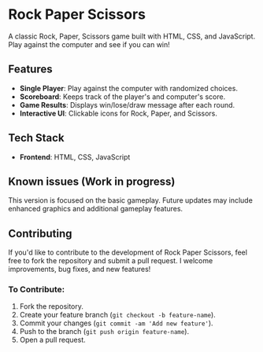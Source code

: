 # Rock Paper Scissors

A classic Rock, Paper, Scissors game built with HTML, CSS, and JavaScript. Play against the computer and see if you can win!

## Features
- **Single Player**: Play against the computer with randomized choices.
- **Scoreboard**: Keeps track of the player's and computer's score.
- **Game Results**: Displays win/lose/draw message after each round.
- **Interactive UI**: Clickable icons for Rock, Paper, and Scissors.

## Tech Stack
- **Frontend**: HTML, CSS, JavaScript

## Known issues (Work in progress)
This version is focused on the basic gameplay. Future updates may include enhanced graphics and additional gameplay features.

## Contributing
If you'd like to contribute to the development of Rock Paper Scissors, feel free to fork the repository and submit a pull request. I welcome improvements, bug fixes, and new features!

### To Contribute:
1. Fork the repository.
2. Create your feature branch (`git checkout -b feature-name`).
3. Commit your changes (`git commit -am 'Add new feature'`).
4. Push to the branch (`git push origin feature-name`).
5. Open a pull request.

